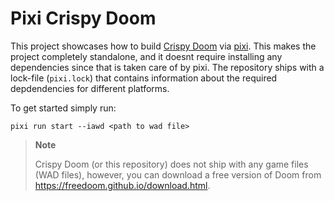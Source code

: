 # Pixi Crispy Doom

This project showcases how to build [Crispy Doom](https://github.com/fabiangreffrath/crispy-doom) via [pixi](https://github.com/prefix-dev/pixi). 
This makes the project completely standalone, and it doesnt require installing any dependencies since that is taken care of by pixi. The repository ships with a lock-file (`pixi.lock`) that contains information about the required depdendencies for different platforms.

To get started simply run:

```shell
pixi run start --iawd <path to wad file>
```

> **Note**
>
> Crispy Doom (or this repository) does not ship with any game files (WAD files), however, you can download a free version of Doom from https://freedoom.github.io/download.html.
